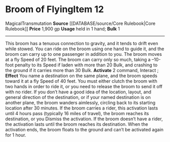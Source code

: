 ﻿---
bulk: '1'
id: '251'
item_category: Held Items
level: '12'
name: Broom of Flying
price: 1,900 gp
rarity: Common
school: Transmutation
source: '[[DATABASE/source/Core Rulebook|Core Rulebook]]'
subcategory: helditem
trait:
- '[[DATABASE/trait/Magical|Magical]]'
- '[[DATABASE/trait/Transmutation|Transmutation]]'
type: Item
usage: held in 1 hand

---
# Broom of Flying<span class="item-type">Item 12</span>

<span class="item-trait">Magical</span><span class="item-trait">Transmutation</span>
**Source** [[DATABASE/source/Core Rulebook|Core Rulebook]] 
**Price** 1,900 gp
**Usage** held in 1 hand; **Bulk** 1

---
This broom has a tenuous connection to gravity, and it tends to drift even while stowed. You can ride on the broom using one hand to guide it, and the broom can carry up to one passenger in addition to you. The broom moves at a fly Speed of 20 feet. The broom can carry only so much, taking a –10-foot penalty to its Speed if laden with more than 20 Bulk, and crashing to the ground if it carries more than 30 Bulk.
**Activate** <span class="action-icon">2</span> command, Interact ; **Effect** You name a destination on the same plane, and the broom speeds toward it at a fly Speed of 40 feet. You must either clutch the broom with two hands in order to ride it, or you need to release the broom to send it off with no rider. If you don’t have a good idea of the location, layout, and general direction of the destination, or if your named destination is on another plane, the broom wanders aimlessly, circling back to its starting location after 30 minutes.
If the broom carries a rider, this activation lasts until 4 hours pass (typically 16 miles of travel), the broom reaches its destination, or you Dismiss the activation. If the broom doesn’t have a rider, the activation lasts until the broom reaches its destination. When the activation ends, the broom floats to the ground and can’t be activated again for 1 hour.